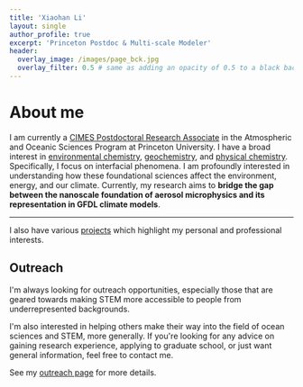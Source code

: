 ```yaml
---
title: 'Xiaohan Li'
layout: single
author_profile: true
excerpt: 'Princeton Postdoc & Multi-scale Modeler'
header:
  overlay_image: /images/page_bck.jpg
  overlay_filter: 0.5 # same as adding an opacity of 0.5 to a black background
---
```


# About me


I am currently a <a href="https://cimes.princeton.edu/">CIMES Postdoctoral Research Associate</a> in the Atmospheric and Oceanic Sciences Program at Princeton University. I have a broad interest in <a href="https://en.wikipedia.org/wiki/Environmental_chemistry">environmental chemistry</a>, <a href="https://en.wikipedia.org/wiki/Geochemistry">geochemistry</a>, and <a href="https://en.wikipedia.org/wiki/Physical_chemistry">physical chemistry</a>. Specifically, I focus on interfacial phenomena. I am profoundly interested in understanding how these foundational sciences affect the environment, energy, and our climate. Currently, my research aims to <strong>bridge the gap between the nanoscale foundation of aerosol microphysics and its representation in GFDL climate models</strong>.    

---

I also have various [projects](https://mjclobo.github.io/projects/) which highlight my personal and professional interests.

## Outreach

I'm always looking for outreach opportunities, especially those that
are geared towards making STEM more accessible to people from underrepresented backgrounds.

I'm also interested in helping others make their way into the field of ocean sciences and STEM, more generally.
If you're looking for any advice on gaining research experience, applying to graduate school, or just want general
information, feel free to contact me.

See my [outreach page](https://mjclobo.github.io/outreach/) for more details.

